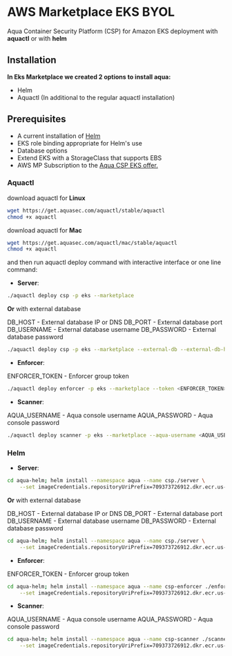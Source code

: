 # AWS Marketplace EKS BYOL

Aqua Container Security Platform (CSP) for Amazon EKS deployment with **aquactl** or with **helm**

## Installation

**In Eks Marketplace we created 2 options to install aqua:**
* Helm
* Aquactl (In additional to the regular aquactl installation)

## Prerequisites

* A current installation of [Helm](https://helm.sh/)
* EKS role binding appropriate for Helm's use
* Database options
* Extend EKS with a StorageClass that supports EBS
* AWS MP Subscription to the [Aqua CSP EKS offer.](https://aws.amazon.com/marketplace/pp/B07KCNBW7B)

### Aquactl

download aquactl for **Linux**

```bash
wget https://get.aquasec.com/aquactl/stable/aquactl
chmod +x aquactl
```

download aquactl for **Mac**

```bash
wget https://get.aquasec.com/aquactl/mac/stable/aquactl
chmod +x aquactl
```

and then run aquactl deploy command with interactive interface or one line command:

* **Server**:
```bash
./aquactl deploy csp -p eks --marketplace
```

**Or** with external database

DB_HOST - External database IP or DNS
DB_PORT - External database port
DB_USERNAME - External database username
DB_PASSWORD - External database password

```bash
./aquactl deploy csp -p eks --marketplace --external-db --external-db-host <DB_HOST> --external-db-port <DB_PORT> --external-db-username <DB_USERNAME> --external-db-password <DB_PASSWORD>
```

* **Enforcer**:

ENFORCER_TOKEN - Enforcer group token

```bash
./aquactl deploy enforcer -p eks --marketplace --token <ENFORCER_TOKEN>
```

* **Scanner**:

AQUA_USERNAME - Aqua console username
AQUA_PASSWORD - Aqua console password

```bash
./aquactl deploy scanner -p eks --marketplace --aqua-username <AQUA_USERNAME> --aqua-password <AQUA_PASSWORD>
```

### Helm

* **Server**:
```bash
cd aqua-helm; helm install --namespace aqua --name csp./server \
    --set imageCredentials.repositoryUriPrefix=709373726912.dkr.ecr.us-east-1.amazonaws.com/62da55d2-e19f-4d6d-b78f-4957796d2480/cg-4171980317,imageCredentials.registry=709373726912.dkr.ecr.us-east-1.amazonaws.com/62da55d2-e19f-4d6d-b78f-4957796d2480/cg-4171980317,imageCredentials.create=false,imageCredentials.use=false,db.image.repository=marketplace-database,db.image.tag=4.2.19233-latest,db.persistence.storageClass=gp2,gate.image.repository=marketplace-gateway,gate.image.tag=4.2.19233-latest,web.image.repository=marketplace-console,web.image.tag=4.2.19233-latest,web.service.type=LoadBalancer
```

**Or** with external database

DB_HOST - External database IP or DNS
DB_PORT - External database port
DB_USERNAME - External database username
DB_PASSWORD - External database password

```bash
cd aqua-helm; helm install --namespace aqua --name csp./server \
    --set imageCredentials.repositoryUriPrefix=709373726912.dkr.ecr.us-east-1.amazonaws.com/62da55d2-e19f-4d6d-b78f-4957796d2480/cg-4171980317,imageCredentials.registry=709373726912.dkr.ecr.us-east-1.amazonaws.com/62da55d2-e19f-4d6d-b78f-4957796d2480/cg-4171980317,imageCredentials.create=false,imageCredentials.use=false,db.external.enabled=true,db.external.name=scalock,db.external.host=<DB_HOST>,db.external.port=<DB_PORT>,db.external.user=<DB_USER>,db.external.password=<DB_PASSWORD>,db.external.auditName=slk_audit,db.external.auditHost=<DB_HOST>,db.external.auditPort=<DB_PORT>,db.external.auditUser=<DB_USER>,db.external.auditPassword=<DB_PASSWORD>,gate.image.repository=marketplace-gateway,gate.image.tag=4.2.19233-latest,web.image.repository=marketplace-console,web.image.tag=4.2.19233-latest,web.service.type=LoadBalancer
```

* **Enforcer**:

ENFORCER_TOKEN - Enforcer group token

```bash
cd aqua-helm; helm install --namespace aqua --name csp-enforcer ./enforcer \
    --set imageCredentials.repositoryUriPrefix=709373726912.dkr.ecr.us-east-1.amazonaws.com/62da55d2-e19f-4d6d-b78f-4957796d2480/cg-4171980317,imageCredentials.registry=709373726912.dkr.ecr.us-east-1.amazonaws.com/62da55d2-e19f-4d6d-b78f-4957796d2480/cg-4171980317,imageCredentials.create=false,imageCredentials.use=false,enforcerToken=<TOKEN>,gate.host=csp-gateway-svc,image.repository=marketplace-enforcer,image.tag=4.2.19233-latest
```

* **Scanner**:

AQUA_USERNAME - Aqua console username
AQUA_PASSWORD - Aqua console password

```bash
cd aqua-helm; helm install --namespace aqua --name csp-scanner ./scanner \
    --set imageCredentials.repositoryUriPrefix=709373726912.dkr.ecr.us-east-1.amazonaws.com/62da55d2-e19f-4d6d-b78f-4957796d2480/cg-4171980317,image.repository=marketplace-scanner,image.tag=4.2.19233-latest,user=<AQUA_USERNAME>,password=<AQUA_PASSWORD>,serviceAccount=csp-sa,server.serviceName=csp-console-svc
```
